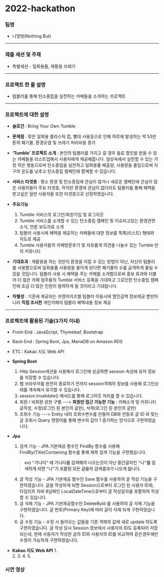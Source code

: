 # 2022-hackathon
### 팀명
- 나띵벗(Nothing But)
----------

### 제출 세션 및 주제
- 특별세션 - 일회용품, 재활용 쓰레기
----------

### 프로젝트 한 줄 설명
- 텀블러를 통해 탄소중립을 실천하는 카페들을 소개하는 프로젝트
----------
### 프로젝트에 대한 설명
- **슬로건** : Bring Your Own Tumble

- **문제점** : 잦은 일회용 플라스틱 컵, 빨대 사용등으로 인해 하루에 발생하는 약 53만톤의 폐기물, 환경오염 및 쓰레기 처리비용 증가

- **‘Tumble’ 프로젝트 소개** : 본인의 텀블러를 가지고 갈 경우 음료 할인을 받을 수 있는 카페들을 리스트업해서 사용자에게 제공해줍니다.
일상속에서 실천할 수 있는 가장 작은 행동으로써 탄소중립을 실천하고 일회용품 배출량, 사용량을 줄임으로써 지구의 온도를 낮추고 탄소중립 캠페인에 함께할 수 있습니다.

- **서비스 타겟층** : 평소 환경 및 탄소중립에 관심이 많거나 새로운 캠페인에 관심이 많은 사용자들이 주요 타겟층, 하지만 환경에 관심이 없더라도 텀블러를 통해 혜택을 받고싶은 일반 사용자들 또한 타겟층으로 선정하였습니다.

- **주요기능**
  1. Tumble 서비스의 로그인/회원가입 및 로그아웃
  2. Tumble 서비스를 소개할 수 있는 탄소중립 캠페인 및 이슈되고있는 환경관련 소식, 언론 보도자료 소개
  3. 텀블러 사용시에 혜택을 제공하는 카페들에 대한 정보를 목록(리스트) 형태와 지도로 제공
  4. Tumble 사용자들의 카페방문후기 및 자유롭게 의견을 나눌수 있는 Tumble 만의 커뮤니티

- **기대효과** : 재활용을 하는 것만이 환경을 지킬 수 있는 방법이 아닌, 자신의 텀블러를 사용함으로써 일회용품 사용량을 줄이게 된다면 폐기물의 수를 급격하게 줄일 수 있을 것입니다. 텀블러 사용 시 혜택을 주는 카페를 소개함으로써 홍보 효과와 더불어 더 많은 카페 점주들의 Tumble 서비스 등록을 기대하고 그로인한 탄소중립 캠페인에 조금 더 많은 인원이 참여하게 될 것이라고 기대됩니다.

- **차별성** : 기존에 제공되는 프렌차이즈별 텀블러 이용시에 할인금액 정보제공 뿐만아니라 **직접 조사한** 개인카페의 텀블러 혜택내용 정보 제공

----------
### 프로젝트에 활용된 기술(3가지 이내)
- Front-End : JavaScript, Thymeleaf, Bootstrap
- Back-End : Spring Boot, Jpa, MariaDB on Amazon RDS
- ETC : Kakao 지도 Web API

- **Spring Boot**
  1. Http Session세션을 사용해서 로그인에 성공하면 session 속성에 유저 정보를 저장할 수 있습니다.
  2. 웹 브라우저를 완전히 종료하기 전까지 session객체의 정보를 사용해 로그인상태를 계속해서 유지할 수 있습니다.
  3. session.invalidate() 메서드를 통해 로그아웃 처리를 할 수 있습니다.
  4. 회원 / 비회원 권한 구별 ---> **회원만 접근 가능한 기능** : 카페소개 및 커뮤니티 글작성, 수정(로그인 된 본인의 글만), 삭제(로그인 된 본인의 글만)
  5. 조회수 기능 ---> Entity 내의 조회수변수를 만들어 DB와 연동후 글 ID 와 맞는 글 조회시 Query 명령어를 통해 변수의 값이 1 증가하는 방식으로 구현하였습니다.

- **Jpa**
  1. 검색 기능 - JPA 기본제공 함수인 FindBy 함수를 사용해 FindBy(Title)Containing 함수를 통해 제목 검색 기능을 구현했습니다. 
  > **ex) “가나다” 에 가나다를 검색해야 나오는것이 아닌 중간글자인 “나”를 검색하게 되면 “나”가 포홤된 모든 글들의 검색결과가 나오게 됩니다.**
  4. 글 작성 기능 - JPA 기본제공 함수인 Save 함수를 사용하여 글 작성 기능을 구현하였습니다. 글을 작성하게 되면 Session으로부터 로그인 된 사용자 ID와, 타임리프 자바 8날짜인 LocalDateTime으로부터 글 작성일자를 포함하여 작성할 수 있습니다.
  5. 글 삭제 기능 - JPA 기본제공함수인 DeleteById 를 사용하여 글 삭제 기능을 구현하였습니다. 글 번호(Primary Key)에 따라 글이 삭제 되게 구현하였습니다.
  6. 글 수정 기능 - 수정 시 들어오는 값들을 기존 객체의 값에 새로 update 하도록 구현하였습니다. 글 작성 당시 Session 정보에서 사용자의 ID도 등록되어 저장되는데, 현재 사용자가 작성한 글의 ID와 사용자의 ID를 비교하여 같은경우에만 수정이 가능하게 구현하였습니다.

- **Kakao 지도 Web API**
  1.     
  2.
  3.
  4.
  5.
  



### 시연 영상
